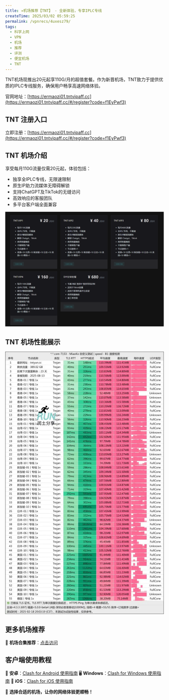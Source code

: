 ```yaml
---
title: ✈️机场推荐【TNT】 - 全新体验，专享IPLC专线
createTime: 2025/03/02 05:59:25
permalink: /vpnrecs/4uxesz79/
tags:
  - 科学上网
  - VPN
  - 机场
  - 推荐
  - 评测
  - 便宜机场
  - TNT
---
```


TNT机场现推出20元起享110G/月的超值套餐。作为新晋机场，TNT致力于提供优质的IPLC专线服务，确保用户畅享高速网络体验。

官网地址：[https://ermaozi01.tntvipaff.cc](https://ermaozi01.tntvipaff.cc/#/register?code=f1EyPwf3)

<!-- more -->

## TNT 注册入口

立即注册：[https://ermaozi01.tntvipaff.cc](https://ermaozi01.tntvipaff.cc/#/register?code=f1EyPwf3)

## TNT 机场介绍

享受每月110G流量仅需20元起，体验包括：
- 独享全IPLC专线，无限速限制
- 原生IP助力流媒体无障碍解锁
- 支持ChatGPT及TikTok的无缝访问
- 高效响应的客服团队
- 多平台客户端全面兼容

![TNT 机场价格](images/机场推荐TNT/image.png)

## TNT 机场性能展示

![TNT 机场测试](images/机场推荐TNT/image-1.png)

## 更多机场推荐
📌 **机场合集推荐**：[点击访问](https://www.pyjichang.com)

## 客户端使用教程

📱 **安卓**：[Clash for Android 使用指南](https://www.pyjichang.com/doc/eh8f4n86/)
🖥 **Windows**：[Clash for Windows 使用指南](https://www.pyjichang.com/doc/0gematwc/)
🍎 **iOS**：[Clash for iOS 使用指南](https://www.pyjichang.com/doc/z747kgjd/)

🚀 **选择合适的机场，让你的网络体验更顺畅！**